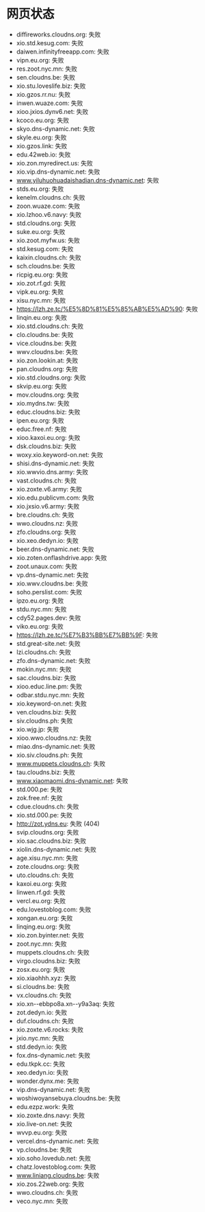 # 网页状态
- diffireworks.cloudns.org: 失败
- xio.std.kesug.com: 失败
- daiwen.infinityfreeapp.com: 失败
- vipn.eu.org: 失败
- res.zoot.nyc.mn: 失败
- sen.cloudns.be: 失败
- xio.stu.loveslife.biz: 失败
- xio.gzos.rr.nu: 失败
- inwen.wuaze.com: 失败
- xioo.jxios.dynv6.net: 失败
- kcoco.eu.org: 失败
- skyo.dns-dynamic.net: 失败
- skyle.eu.org: 失败
- xio.gzos.link: 失败
- edu.42web.io: 失败
- xio.zon.myredirect.us: 失败
- xio.vip.dns-dynamic.net: 失败
- www.yiluhuohuadaishadian.dns-dynamic.net: 失败
- stds.eu.org: 失败
- kenelm.cloudns.ch: 失败
- zoon.wuaze.com: 失败
- xio.lzhoo.v6.navy: 失败
- std.cloudns.org: 失败
- suke.eu.org: 失败
- xio.zoot.myfw.us: 失败
- std.kesug.com: 失败
- kaixin.cloudns.ch: 失败
- sch.cloudns.be: 失败
- ricpig.eu.org: 失败
- xio.zot.rf.gd: 失败
- vipk.eu.org: 失败
- xisu.nyc.mn: 失败
- https://lzh.ze.tc/%E5%8D%81%E5%85%AB%E5%AD%90: 失败
- linqin.eu.org: 失败
- xio.std.cloudns.ch: 失败
- clo.cloudns.be: 失败
- vice.cloudns.be: 失败
- wwv.cloudns.be: 失败
- xio.zon.lookin.at: 失败
- pan.cloudns.org: 失败
- xio.std.cloudns.org: 失败
- skvip.eu.org: 失败
- mov.cloudns.org: 失败
- xio.mydns.tw: 失败
- educ.cloudns.biz: 失败
- ipen.eu.org: 失败
- educ.free.nf: 失败
- xioo.kaxoi.eu.org: 失败
- dsk.cloudns.biz: 失败
- woxy.xio.keyword-on.net: 失败
- shisi.dns-dynamic.net: 失败
- xio.wwvio.dns.army: 失败
- vast.cloudns.ch: 失败
- xio.zoxte.v6.army: 失败
- xio.edu.publicvm.com: 失败
- xio.jxsio.v6.army: 失败
- bre.cloudns.ch: 失败
- wwo.cloudns.nz: 失败
- zfo.cloudns.org: 失败
- xio.xeo.dedyn.io: 失败
- beer.dns-dynamic.net: 失败
- xio.zoten.onflashdrive.app: 失败
- zoot.unaux.com: 失败
- vp.dns-dynamic.net: 失败
- xio.wwv.cloudns.be: 失败
- soho.perslist.com: 失败
- ipzo.eu.org: 失败
- stdu.nyc.mn: 失败
- cdy52.pages.dev: 失败
- viko.eu.org: 失败
- https://lzh.ze.tc/%E7%B3%BB%E7%BB%9F: 失败
- std.great-site.net: 失败
- lzi.cloudns.ch: 失败
- zfo.dns-dynamic.net: 失败
- mokin.nyc.mn: 失败
- sac.cloudns.biz: 失败
- xioo.educ.line.pm: 失败
- odbar.stdu.nyc.mn: 失败
- xio.keyword-on.net: 失败
- ven.cloudns.biz: 失败
- siv.cloudns.ph: 失败
- xio.wjg.jp: 失败
- xioo.wwo.cloudns.nz: 失败
- miao.dns-dynamic.net: 失败
- xio.siv.cloudns.ph: 失败
- www.muppets.cloudns.ch: 失败
- tau.cloudns.biz: 失败
- www.xiaomaomi.dns-dynamic.net: 失败
- std.000.pe: 失败
- zok.free.nf: 失败
- cdue.cloudns.ch: 失败
- xio.std.000.pe: 失败
- http://zot.ydns.eu: 失败 (404)
- svip.cloudns.org: 失败
- xio.sac.cloudns.biz: 失败
- xiolin.dns-dynamic.net: 失败
- age.xisu.nyc.mn: 失败
- zote.cloudns.org: 失败
- uto.cloudns.ch: 失败
- kaxoi.eu.org: 失败
- linwen.rf.gd: 失败
- vercl.eu.org: 失败
- edu.lovestoblog.com: 失败
- xongan.eu.org: 失败
- linqing.eu.org: 失败
- xio.zon.byinter.net: 失败
- zoot.nyc.mn: 失败
- muppets.cloudns.ch: 失败
- virgo.cloudns.biz: 失败
- zosx.eu.org: 失败
- xio.xiaohhh.xyz: 失败
- si.cloudns.be: 失败
- vx.cloudns.ch: 失败
- xio.xn--ebbpo8a.xn--y9a3aq: 失败
- zot.dedyn.io: 失败
- duf.cloudns.ch: 失败
- xio.zoxte.v6.rocks: 失败
- jxio.nyc.mn: 失败
- std.dedyn.io: 失败
- fox.dns-dynamic.net: 失败
- edu.tkpk.cc: 失败
- xeo.dedyn.io: 失败
- wonder.dynx.me: 失败
- vip.dns-dynamic.net: 失败
- woshiwoyansebuya.cloudns.be: 失败
- edu.ezpz.work: 失败
- xio.zoxte.dns.navy: 失败
- xio.live-on.net: 失败
- wvvp.eu.org: 失败
- vercel.dns-dynamic.net: 失败
- vp.cloudns.be: 失败
- xio.soho.lovedub.net: 失败
- chatz.lovestoblog.com: 失败
- www.liniang.cloudns.be: 失败
- xio.zos.22web.org: 失败
- wwo.cloudns.ch: 失败
- veco.nyc.mn: 失败
